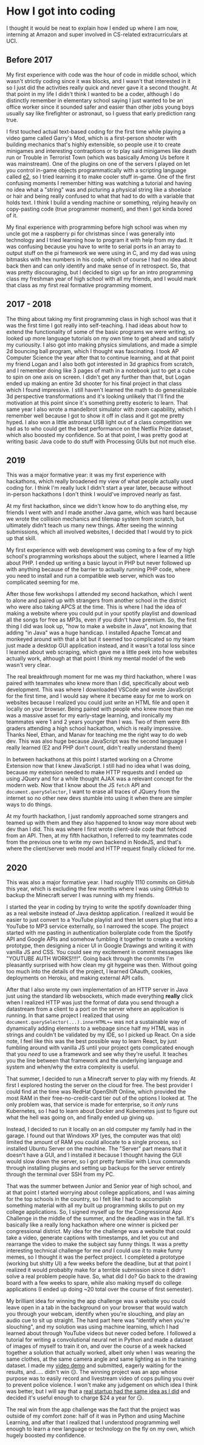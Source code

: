 # How I got into coding

I thought it would be neat to explain how I ended up where I am now, interning at Amazon and super involved in CS-related extracurriculars at UCI.

## Before 2017

My first experience with code was the hour of code in middle school, which wasn't strictly coding since it was blocks, and I wasn't that interested in it so I just did the activities really quick and never gave it a second thought. At that point in my life I didn't think I wanted to be a coder, although I do distinctly remember in elementary school saying I just wanted to be an office worker since it sounded safer and easier than other jobs young boys usually say like firefighter or astronaut, so I guess that early prediction rang true.

I first touched actual text-based coding for the first time while playing a video game called Garry's Mod, which is a first-person shooter with building mechanics that's highly extensible, so people use it to create minigames and interesting contraptions or to play said minigames like death run or Trouble in Terrorist Town (which was basically Among Us before it was mainstream). One of the plugins on one of the servers I played on let you control in-game objects programmatically with a scripting language called [e2](https://github.com/wiremod/wire/wiki/Expression-2), so I tried learning it to make cooler stuff in-game. One of the first confusing moments I remember hitting was watching a tutorial and having no idea what a "string" was and picturing a physical string like a shoelace or hair and being really confused to what that had to do with a variable that holds text. I think I build a vending machine or something, relying heavily on copy-pasting code (true programmer moment), and then I got kinda bored of it.

My final experience with programming before high school was when my uncle got me a raspberry pi for christmas since I was generally into technology and I tried learning how to program it with help from my dad. It was confusing because you have to write to serial ports in an array to output stuff on the pi framework we were using in C, and my dad was using bitmasks with hex numbers in his code, which of course I had no idea about back then and can only identify and make sense of in retrospect. So, that was pretty discouraging, but I decided to sign up for an intro programming class my freshman year of high school with all my friends, and I would mark that class as my first real formative programming moment.

## 2017 - 2018

The thing about taking my first programming class in high school was that it was the first time I got really into self-teaching. I had ideas about how to extend the functionality of some of the basic programs we were writing, so looked up more language tutorials on my own time to get ahead and satisfy my curiousity. I also got into making physics simulations, and made a simple 2d bouncing ball program, which I thought was fascinating. I took AP Computer Science the year after that to continue learning, and at that point my friend Logan and I also both got interested in 3d graphics from scratch, and I remember doing like 3 pages of math in a notebook just to get a cube to spin on one axis on screen. I didn't get any further than that, but Logan ended up making an entire 3d shooter for his final project in that class which I found impressive. I still haven't learned the math to do generalizable 3d perspective transformations and it's looking unlikely that I'll find the motivation at this point since it's something pretty esoteric to learn. That same year I also wrote a mandelbrot simulator with zoom capability, which I remember well because I got to show it off in class and it got me pretty hyped. I also won a little astronaut USB light out of a class competition we had as to who could get the best performance on the Netflix Prize dataset, which also boosted my confidence. So at that point, I was pretty good at writing basic Java code to do stuff with Processing GUIs but not much else. 

## 2019

This was a major formative year: it was my first experience with hackathons, which really broadened my view of what people actually used coding for. I think I'm really luck I didn't start a year later, because without in-person hackathons I don't think I would've improved nearly as fast. 

At my first hackathon, since we didn't know how to do anything else, my friends I went with and I made another Java game, which was hard because we wrote the collision mechanics and tilemap system from scratch, but ultimately didn't teach us many new things. After seeing the winning submissions, which all involved websites, I decided that I would try to pick up that skill.

My first experience with web development was coming to a few of my high school's programming workshops about the subject, where I learned a little about PHP. I ended up writing a basic layout in PHP but never followed up with anything because of the barrier to actually running PHP code, where you need to install and run a compatible web server, which was too complicated seeming for me.

After those few workshops I attended my second hackathon, which I went to alone and paired up with strangers from another school in the district who were also taking APCS at the time. This is where I had the idea of making a website where you could put in your spotify playlist and download all the songs for free as MP3s, even if you didn't have premium. So, the first thing I did was look up, "how to make a website in Java", not knowing that adding "in Java" was a huge handicap. I installed Apache Tomcat and monkeyed around with that a bit but it seemed too complicated so my team just made a desktop GUI application instead, and it wasn't a total loss since I learned about web scraping, which gave me a little peek into how websites actually work, although at that point I think my mental model of the web wasn't very clear.

The real breakthrough moment for me was my third hackathon, where I was paired with teammates who knew more than I did, specifically about web development. This was where I downloaded VSCode and wrote JavaScript for the first time, and I would say where it became easy for me to work on websites because I realized you could just write an HTML file and open it locally on your browser. Being paired with people who knew more than me was a massive asset for my early-stage learning, and ironically my teammates were 1 and 2 years younger than I was. Two of them were 8th graders attending a high school hackathon, which is really impressive. Thanks Neel, Ethan, and Manav for teaching me the right way to do web dev. This was also huge because JavaScript was the second language I really learned (E2 and PHP don't count, didn't really understand them)

In between hackathons at this point I started working on a Chrome Extension now that I knew JavaScript. I still had no idea what I was doing, because my extension needed to make HTTP requests and I ended up using JQuery and for a while thought AJAX was a relevant concept for the modern web. Now that I know about the JS `fetch` API and `document.querySelector`, I want to erase all traces of JQuery from the internet so no other new devs stumble into using it when there are simpler ways to do things.

At my fourth hackathon, I just randomly approached some strangers and teamed up with them and they also happened to know way more about web dev than I did. This was where I first wrote client-side code that fethced from an API. Then, at my fifth hackathon, I referred to my teammates code from the previous one to write my own backend in NodeJS, and that's where the client/server web model and HTTP request finally clicked for me. 

## 2020

This was also a major formative year. I had roughly 1110 commits on GitHub this year, which is excluding the few months where I was using GitHub to backup the Minecraft server I was running with my friends.

I started the year in coding by trying to write the spotify downloader thing as a real website instead of Java desktop application. I realized it would be easier to just convert to a YouTube playlist and then let users plug that into a YouTube to MP3 service externally, so I narrowed the scope. The project started with me pasting in authentication boilerplate code from the Spotify API and Google APIs and somehow fumbling it together to create a working prototype, then designing a nicer UI in Google Drawings and writing it with vanilla JS and CSS. You could see my excitement in commit messages like "YOUTUBE AUTH WORKS!!!!". Going back through the commits I'm pleasantly surprised with how clean my git hygeine was then. Without going too much into the details of the project, I learned OAauth, cookies, deployments on Heroku, and making external API calls.

After that I also wrote my own implementation of an HTTP server in Java just using the standard lib websockets, which made everything **really** click when I realized HTTP was just the format of data you send through a datastream from a client to a port on the server where an application is running. In that same project I realized that using `document.querySelector(...).innerHTML+=` was not a sustainable way of dynamically adding elements to a webpage since half my HTML was in strings and couldn't be validated by my IDE, so I picked up React. On a side note, I feel like this was the best possible way to learn React, by just fumbling around with vanilla JS until your project gets complicated enough that you *need* to use a framework and see why they're useful. It teaches you the line between that framework and the underlying language and system and when/why the extra complexity is useful.

That summer, I decided to run a Minecraft server to play with my friends. At first I explored hosting the server on the cloud for free. The best provider I could find at the time was RedHat OpenShift Online, which provided the most RAM in their free-no-credit-card tier out of the options I looked at. The only problem was, that service is made for enterprise, so it _only_ runs Kubernetes, so I had to learn about Docker and Kubernetes just to figure out what the hell was going on, and finally ended up giving up.  

Instead, I decided to run it locally on an old computer my family had in the garage. I found out that Windows XP (yes, the computer was that old) limited the amount of RAM you could allocate to a single process, so I installed Ubuntu Server on the machine. The "Server" part means that it doesn't have a GUI, and I installed it because I thought having the GUI would slow down the server, so I got pretty familiar with Linux commands through installing plugins and setting up backups for the server entirely through the terminal over SSH from my PC.

That was the summer between Junior and Senior year of high school, and at that point I started worrying about college applications, and I was aiming for the top schools in the country, so I felt like I had to accomplish something material with all my built up programming skills to put on my college applications. So, I signed myself up for the Congressional App Challenge in the middle of the summer, and the deadline was in the fall. It's basically like a really long hackathon where one winner is picked per congressional district. My idea for the challenge was a website that could take a video, generate captions with timestamps, and let you cut and rearrange the video to make the subject say funny things. It was a pretty interesting technical challenge for me _and_ I could use it to make funny memes, so I thought it was the perfect project. I completed a prototype (working but shitty UI) a few weeks before the deadline, but at that point I realized it would probablty make for a terrible submission since it didn't solve a real problem people have. So, what did I do? Go back to the drawing board with a few weeks to spare, while also making myself do college applications (I ended up doing ~20 total over the course of first semester). 

My brilliant idea for winning the app challenge was a website you could leave open in a tab in the background on your browser that would watch you through your webcam, identify when you're slouching, and play an audio cue to sit up straight. The hard part here was "identify when you're slouching", and my solution was using machine learning, which I had learned about through YouTube videos but never coded before. I followed a tutorial for writing a convolutional neural net in Python and made a dataset of images of myself to train it on, and over the course of a week hacked together a solution that actually worked, albeit only when I was wearing the same clothes, at the same camera angle and same lighting as in the training dataset. I made my [video demo](https://www.youtube.com/watch?v=3gf854YYTCQ) and submitted, eagerly waiting for the results, and..... didn't win 😐. The winning project was an app whose purpose was to easily record and livestream video of cops pulling you over to prevent police violence. I won't make any judgement on which idea I think was better, but I will say that a [real startup had the same idea as I did](https://www.yayzen.com/) and decided it's useful enough to charge $24 a year for 😏.

The real win from the app challenge was the fact that the project was outside of my comfort zone: half of it was in Python and using Machine Learning, and after that I realized that I understood programming well enough to learn a new language or technology on the fly on my own, which hugely boosted my confidence.

